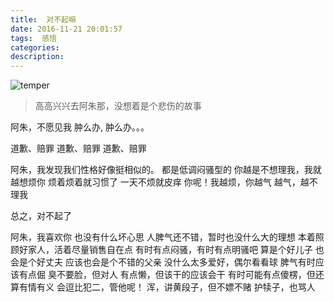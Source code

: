 ```yaml
---
title:  对不起嘛
date: 2016-11-21 20:01:57
tags:  感悟
categories:
description:
---
```


![temper](/images/temper.jpg)

> 高高兴兴去阿朱那，没想着是个悲伤的故事

阿朱，不愿见我
肿么办, 肿么办。。。

<!--more-->
道歉、赔罪
道歉、赔罪
道歉、赔罪

阿朱，我发现我们性格好像挺相似的。
都是低调闷骚型的
你越是不想理我，我就越想烦你
烦着烦着就习惯了
一天不烦就皮痒
你呢！我越烦，你越气
越气，越不理我

总之，对不起了

阿朱，我喜欢你
也没有什么坏心思
人脾气还不错，暂时也没什么大的理想
本着照顾好家人，活着尽量销售自在点
有时有点闷骚，有时有点明骚吧
算是个好儿子
也会是个好丈夫
应该也会是个不错的父亲
没什么太多爱好，偶尔看看球
脾气有时应该有点倔
臭不要脸，但对人
有点懒，但该干的应该会干
有时可能有点傻楞，但还算有情有义
会逗比犯二，管他呢！
浑，讲黄段子，但不嫖不赌
护犊子，也骂人
